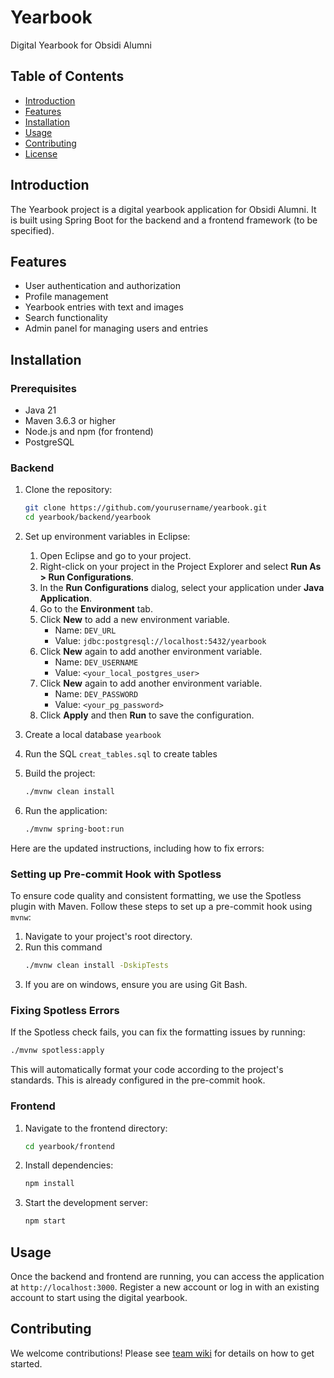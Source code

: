 # Yearbook

Digital Yearbook for Obsidi Alumni

## Table of Contents

- [Introduction](#introduction)
- [Features](#features)
- [Installation](#installation)
- [Usage](#usage)
- [Contributing](#contributing)
- [License](#license)

## Introduction

The Yearbook project is a digital yearbook application for Obsidi Alumni. It is built using Spring Boot for the backend and a frontend framework (to be specified).

## Features

- User authentication and authorization
- Profile management
- Yearbook entries with text and images
- Search functionality
- Admin panel for managing users and entries

## Installation

### Prerequisites

- Java 21
- Maven 3.6.3 or higher
- Node.js and npm (for frontend)
- PostgreSQL

### Backend

1. Clone the repository:
    ```sh
    git clone https://github.com/yourusername/yearbook.git
    cd yearbook/backend/yearbook
    ````

3. Set up environment variables in Eclipse:
    1. Open Eclipse and go to your project.
    2. Right-click on your project in the Project Explorer and select **Run As > Run Configurations**.
    3. In the **Run Configurations** dialog, select your application under **Java Application**.
    4. Go to the **Environment** tab.
    5. Click **New** to add a new environment variable.
        - Name: `DEV_URL`
        - Value: `jdbc:postgresql://localhost:5432/yearbook`
    6. Click **New** again to add another environment variable.
        - Name: `DEV_USERNAME`
        - Value: `<your_local_postgres_user>`
    7. Click **New** again to add another environment variable.
        - Name: `DEV_PASSWORD`
        - Value: `<your_pg_password>`
    8. Click **Apply** and then **Run** to save the configuration.

4. Create a local database `yearbook`

5. Run the SQL `creat_tables.sql` to create tables

6. Build the project:
    ```sh
    ./mvnw clean install 
    ```

7. Run the application:
    ```sh
    ./mvnw spring-boot:run
    ```
Here are the updated instructions, including how to fix errors:

### Setting up Pre-commit Hook with Spotless

To ensure code quality and consistent formatting, we use the Spotless plugin with Maven. Follow these steps to set up a pre-commit hook using `mvnw`:

1. Navigate to your project's root directory.
2. Run this command
    ```sh
    ./mvnw clean install -DskipTests
    ```
3. If you are on windows, ensure you are using Git Bash.

### Fixing Spotless Errors

If the Spotless check fails, you can fix the formatting issues by running:
```sh
./mvnw spotless:apply
```
This will automatically format your code according to the project's standards. This is already configured in the pre-commit hook.

### Frontend

1. Navigate to the frontend directory:
    ```sh
    cd yearbook/frontend
    ```

2. Install dependencies:
    ```sh
    npm install
    ```

3. Start the development server:
    ```sh
    npm start
    ```

## Usage

Once the backend and frontend are running, you can access the application at `http://localhost:3000`. Register a new account or log in with an existing account to start using the digital yearbook.

## Contributing

We welcome contributions! Please see [team wiki](https://github.com/Cohort-6-Alumni/yearbook/wiki/How-to-contribute-to-the-yearbook-repo) for details on how to get started.
